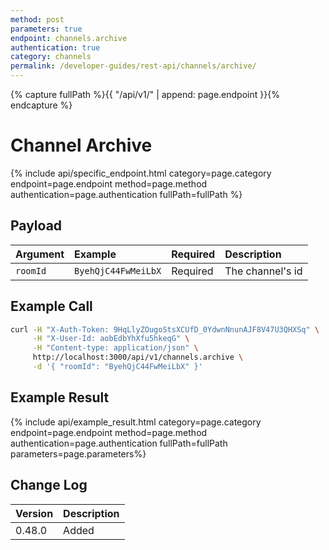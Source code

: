 ```yaml
---
method: post
parameters: true
endpoint: channels.archive
authentication: true
category: channels
permalink: /developer-guides/rest-api/channels/archive/
---
```


{% capture fullPath %}{{ "/api/v1/" | append: page.endpoint }}{% endcapture %}

# Channel Archive

{% include api/specific_endpoint.html category=page.category endpoint=page.endpoint method=page.method authentication=page.authentication fullPath=fullPath %}

<!-- Archives a channel.

| URL | Requires Auth | HTTP Method |
| :--- | :--- | :--- |
| `/api/v1/channels.archive` | `yes` | `POST` | -->

## Payload

| Argument | Example | Required | Description |
| :--- | :--- | :--- | :--- |
| `roomId` | `ByehQjC44FwMeiLbX` | Required | The channel's id |

## Example Call

```bash
curl -H "X-Auth-Token: 9HqLlyZOugoStsXCUfD_0YdwnNnunAJF8V47U3QHXSq" \
     -H "X-User-Id: aobEdbYhXfu5hkeqG" \
     -H "Content-type: application/json" \
     http://localhost:3000/api/v1/channels.archive \
     -d '{ "roomId": "ByehQjC44FwMeiLbX" }'
```

## Example Result

{% include api/example_result.html category=page.category endpoint=page.endpoint method=page.method authentication=page.authentication fullPath=fullPath parameters=page.parameters%}

<!-- ```json
{
   "success": true
}
``` -->

## Change Log

| Version | Description |
| :--- | :--- |
| 0.48.0 | Added |
